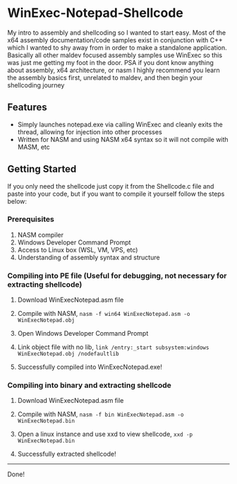 # WinExec-Notepad-Shellcode

My intro to assembly and shellcoding so I wanted to start easy. Most of the x64 assembly documentation/code samples exist in conjunction with C++ which I wanted to shy away from in order to make a standalone application. Basically all other maldev focused assembly samples use WinExec so this was just me getting my foot in the door. PSA if you dont know anything about assembly, x64 architecture, or nasm I highly recommend you learn the assembly basics first, unrelated to maldev, and then begin your shellcoding journey

## Features

- Simply launches notepad.exe via calling WinExec and cleanly exits the thread, allowing for injection into other processes
- Written for NASM and using NASM x64 syntax so it will not compile with MASM, etc

## Getting Started

If you only need the shellcode just copy it from the Shellcode.c file and paste into your code, but if you want to compile it yourself follow the steps below:

### Prerequisites

1. NASM compiler
2. Windows Developer Command Prompt
3. Access to Linux box (WSL, VM, VPS, etc)
4. Understanding of assembly syntax and structure

### Compiling into PE file (Useful for debugging, not necessary for extracting shellcode)

1. Download WinExecNotepad.asm file
  
2. Compile with NASM, ```nasm -f win64 WinExecNotepad.asm -o WinExecNotepad.obj```

3. Open Windows Developer Command Prompt
   
4. Link object file with no lib, ```link /entry:_start subsystem:windows WinExecNotepad.obj /nodefaultlib```

5. Successfully compiled into WinExecNotepad.exe!

### Compiling into binary and extracting shellcode

1. Download WinExecNotepad.asm file
  
2. Compile with NASM, ```nasm -f bin WinExecNotepad.asm -o WinExecNotepad.bin```

3. Open a linux instance and use xxd to view shellcode, ```xxd -p WinExecNotepad.bin```

4. Successfully extracted shellcode!


---

Done!
